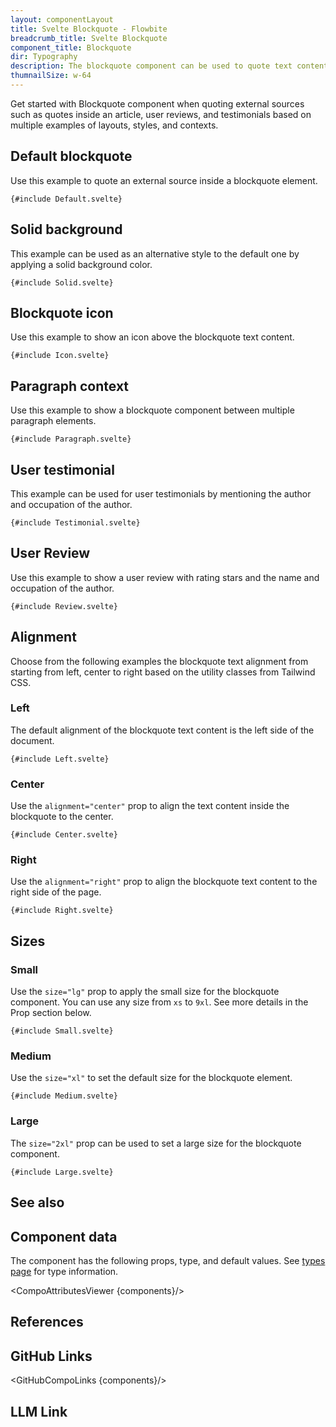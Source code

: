 ```yaml
---
layout: componentLayout
title: Svelte Blockquote - Flowbite
breadcrumb_title: Svelte Blockquote
component_title: Blockquote
dir: Typography
description: The blockquote component can be used to quote text content from an external source that can be used for testimonials, reviews, and quotes inside an article
thumnailSize: w-64
---
```


<script lang="ts">
  import { CompoAttributesViewer, GitHubCompoLinks, toKebabCase, Seealso, LlmLink } from '../../utils'
  import { P, A, Heading } from '$lib'; 

  const components = 'Blockquote'
  const relatedLinks = ["/docs/typography/heading","/docs/typography/paragraph","/docs/typography/link","/docs/typography/list"];
</script>

Get started with Blockquote component when quoting external sources such as quotes inside an article, user reviews, and testimonials based on multiple examples of layouts, styles, and contexts.

## Default blockquote

Use this example to quote an external source inside a blockquote element.

```svelte example
{#include Default.svelte}
```

## Solid background

This example can be used as an alternative style to the default one by applying a solid background color.

```svelte example
{#include Solid.svelte}
```

## Blockquote icon

Use this example to show an icon above the blockquote text content.

```svelte example
{#include Icon.svelte}
```

## Paragraph context

Use this example to show a blockquote component between multiple paragraph elements.

```svelte example
{#include Paragraph.svelte}
```

## User testimonial

This example can be used for user testimonials by mentioning the author and occupation of the author.

```svelte example
{#include Testimonial.svelte}
```

## User Review

Use this example to show a user review with rating stars and the name and occupation of the author.

```svelte example
{#include Review.svelte}
```

## Alignment

Choose from the following examples the blockquote text alignment from starting from left, center to right based on the utility classes from Tailwind CSS.

### Left

The default alignment of the blockquote text content is the left side of the document.

```svelte example
{#include Left.svelte}
```

### Center

Use the `alignment="center"` prop to align the text content inside the blockquote to the center.

```svelte example
{#include Center.svelte}
```

### Right

Use the `alignment="right"` prop to align the blockquote text content to the right side of the page.

```svelte example
{#include Right.svelte}
```

## Sizes

### Small

Use the `size="lg"` prop to apply the small size for the blockquote component. You can use any size from `xs` to `9xl`. See more details in the Prop section below.

```svelte example
{#include Small.svelte}
```

### Medium

Use the `size="xl"` to set the default size for the blockquote element.

```svelte example
{#include Medium.svelte}
```

### Large

The `size="2xl"` prop can be used to set a large size for the blockquote component.

```svelte example
{#include Large.svelte}
```

## See also

<Seealso links={relatedLinks} />

## Component data

The component has the following props, type, and default values. See [types page](/docs/pages/typescript) for type information.

<CompoAttributesViewer {components}/>

## References

## GitHub Links

<GitHubCompoLinks {components}/>

## LLM Link

<LlmLink />
